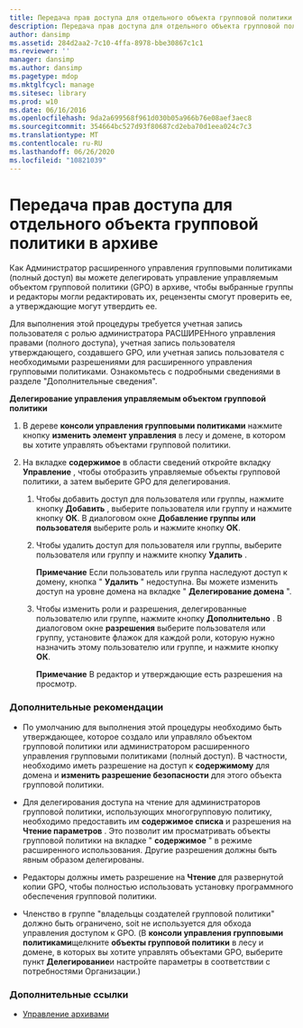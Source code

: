 ```yaml
---
title: Передача прав доступа для отдельного объекта групповой политики в архиве
description: Передача прав доступа для отдельного объекта групповой политики в архиве
author: dansimp
ms.assetid: 284d2aa2-7c10-4ffa-8978-bbe30867c1c1
ms.reviewer: ''
manager: dansimp
ms.author: dansimp
ms.pagetype: mdop
ms.mktglfcycl: manage
ms.sitesec: library
ms.prod: w10
ms.date: 06/16/2016
ms.openlocfilehash: 9da2a699568f961d030b05a966b76e08aef3aec8
ms.sourcegitcommit: 354664bc527d93f80687cd2eba70d1eea024c7c3
ms.translationtype: MT
ms.contentlocale: ru-RU
ms.lasthandoff: 06/26/2020
ms.locfileid: "10821039"
---
```

# Передача прав доступа для отдельного объекта групповой политики в архиве


Как Администратор расширенного управления групповыми политиками (полный доступ) вы можете делегировать управление управляемым объектом групповой политики (GPO) в архиве, чтобы выбранные группы и редакторы могли редактировать их, рецензенты смогут проверить ее, а утверждающие могут утвердить ее.

Для выполнения этой процедуры требуется учетная запись пользователя с ролью администратора РАСШИРЕНного управления правами (полного доступа), учетная запись пользователя утверждающего, создавшего GPO, или учетная запись пользователя с необходимыми разрешениями для расширенного управления групповыми политиками. Ознакомьтесь с подробными сведениями в разделе "Дополнительные сведения".

**Делегирование управления управляемым объектом групповой политики**

1.  В дереве **консоли управления групповыми политиками** нажмите кнопку **изменить элемент управления** в лесу и домене, в котором вы хотите управлять объектами групповой политики.

2.  На вкладке **содержимое** в области сведений откройте вкладку **Управление** , чтобы отобразить управляемые объекты групповой политики, а затем выберите GPO для делегирования.

    1.  Чтобы добавить доступ для пользователя или группы, нажмите кнопку **Добавить** , выберите пользователя или группу и нажмите кнопку **ОК**. В диалоговом окне **Добавление группы или пользователя** выберите роль и нажмите кнопку **ОК**.

    2.  Чтобы удалить доступ для пользователя или группы, выберите пользователя или группу и нажмите кнопку **Удалить** .

        **Примечание**  Если пользователь или группа наследуют доступ к домену, кнопка " **Удалить** " недоступна. Вы можете изменить доступ на уровне домена на вкладке " **Делегирование домена** ".

         

    3.  Чтобы изменить роли и разрешения, делегированные пользователю или группе, нажмите кнопку **Дополнительно** . В диалоговом окне **разрешения** выберите пользователя или группу, установите флажок для каждой роли, которую нужно назначить этому пользователю или группе, и нажмите кнопку **ОК**.

        **Примечание**  В редактор и утверждающие есть разрешения на просмотр.

         

### Дополнительные рекомендации

-   По умолчанию для выполнения этой процедуры необходимо быть утверждающее, которое создало или управляло объектом групповой политики или администратором расширенного управления групповыми политиками (полный доступ). В частности, необходимо иметь разрешение на доступ к **содержимому** для домена и **изменить разрешение безопасности** для этого объекта групповой политики.

-   Для делегирования доступа на чтение для администраторов групповой политики, использующих многогрупповую политику, необходимо предоставить им **содержимое списка** и разрешения на **Чтение параметров** . Это позволит им просматривать объекты групповой политики на вкладке " **содержимое** " в режиме расширенного использования. Другие разрешения должны быть явным образом делегированы.

-   Редакторы должны иметь разрешение на **Чтение** для развернутой копии GPO, чтобы полностью использовать установку программного обеспечения групповой политики.

-   Членство в группе "владельцы создателей групповой политики" должно быть ограничено, soit не используется для обхода управления доступом к GPO. (В **консоли управления групповыми политиками**щелкните **объекты групповой политики** в лесу и домене, в которых вы хотите управлять объектами GPO, выберите пункт **Делегирование**и настройте параметры в соответствии с потребностями Организации.)

### Дополнительные ссылки

-   [Управление архивами](managing-the-archive-agpm40.md)

 

 





